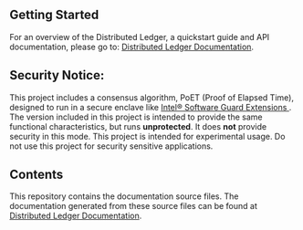 ## Getting Started
For an overview of the Distributed Ledger, a quickstart guide and API documentation,
please go to: [Distributed Ledger Documentation](http://intelledger.github.io/index.html).

## Security Notice:
This project includes a consensus algorithm, PoET (Proof of Elapsed Time),
designed to run in a secure enclave like
[Intel® Software Guard Extensions ](https://software.intel.com/en-us/isa-extensions/intel-sgx).
The version included in this project is intended to provide the same
functional characteristics, but runs **unprotected**.  It does **not**
provide security in this mode.  This project is intended for experimental usage.
Do not use this project for security sensitive applications.


## Contents
This repository contains the documentation source files. The documentation generated from these
source files can be found at
[Distributed Ledger Documentation](http://intelledger.github.io/index.html).